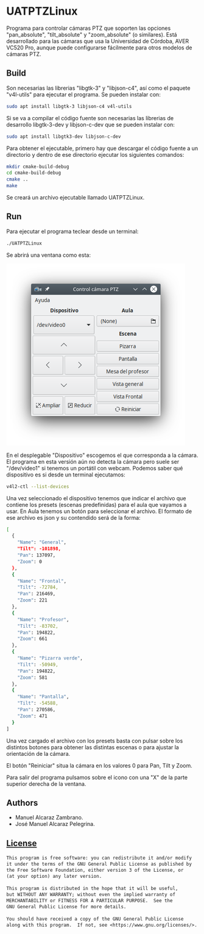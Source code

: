 # UATPTZLinux
Programa para controlar cámaras PTZ que soporten las opciones "pan_absolute", "tilt_absolute" y "zoom_absolute" (o similares).
Está desarrollado para las cámaras que usa la Universidad de Córdoba, AVER VC520 Pro, aunque puede configurarse fácilmente para otros modelos de cámaras PTZ.

## Build

Son necesarias las librerias "libgtk-3" y "libjson-c4", así como el paquete "v4l-utils" para ejecutar el programa. Se pueden instalar con:

```bash
sudo apt install libgtk-3 libjson-c4 v4l-utils
```
Si se va a compilar el código fuente son necesarias las librerias de desarrollo libgtk-3-dev y libjson-c-dev que se pueden instalar con:

```bash
sudo apt install libgtk3-dev libjson-c-dev
```

Para obtener el ejecutable, primero hay que descargar el código fuente a un directorio y dentro de ese directorio ejecutar los siguientes comandos:

```bash
mkdir cmake-build-debug
cd cmake-build-debug
cmake ..
make
```
Se creará un archivo ejecutable llamado UATPTZLinux.

## Run

Para ejecutar el programa teclear desde un terminal:

```bash
./UATPTZLinux
```
Se abrirá una ventana como esta:

![Ventana de UATPTZLinux](images/UATPTZLinux.png)

En el desplegable "Dispositivo" escogemos el que corresponda a la cámara. El programa en esta versión aún no detecta la cámara pero suele ser "/dev/video1" si tenemos un portátil con webcam. Podemos saber qué dispositivo es si desde un terminal ejecutamos:

```bash
v4l2-ctl --list-devices
```
Una vez seleccionado el dispositivo tenemos que indicar el archivo que contiene los presets (escenas predefinidas) para el aula que vayamos a usar. En Aula tenemos un botón para seleccionar el archivo. El formato de ese archivo es json y su contendido será de la forma:

```bash
[
  {
    "Name": "General",
    "Tilt": -101898,
    "Pan": 137097,
    "Zoom": 0
  },
  {
    "Name": "Frontal",
    "Tilt": -72784,
    "Pan": 216469,
    "Zoom": 221
  },
  {
    "Name": "Profesor",
    "Tilt": -83702,
    "Pan": 194822,
    "Zoom": 661
  },
  {
    "Name": "Pizarra verde",
    "Tilt": -50949,
    "Pan": 194822,
    "Zoom": 581
  },
  {
    "Name": "Pantalla",
    "Tilt": -54588,
    "Pan": 270586,
    "Zoom": 471
  }
]
```

Una vez cargado el archivo con los presets basta con pulsar sobre los distintos botones para obtener las distintas escenas o para ajustar la orientación de la cámara.

El botón "Reiniciar" situa la cámara en los valores 0 para Pan, Tilt y Zoom.

Para salir del programa pulsamos sobre el icono con una "X" de la parte superior derecha de la ventana.


## Authors

- Manuel Alcaraz Zambrano.
- José Manuel Alcaraz Pelegrina.

## [License](https://github.com/jmaphys/UATPTZLinux/blob/master/LICENSE)

```
This program is free software: you can redistribute it and/or modify
it under the terms of the GNU General Public License as published by
the Free Software Foundation, either version 3 of the License, or
(at your option) any later version.

This program is distributed in the hope that it will be useful,
but WITHOUT ANY WARRANTY; without even the implied warranty of
MERCHANTABILITY or FITNESS FOR A PARTICULAR PURPOSE.  See the
GNU General Public License for more details.

You should have received a copy of the GNU General Public License
along with this program.  If not, see <https://www.gnu.org/licenses/>.
```
